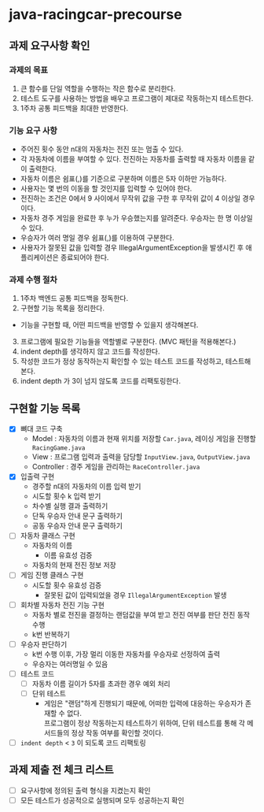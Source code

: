 # java-racingcar-precourse

## 과제 요구사항 확인

### 과제의 목표
1. 큰 함수를 단일 역할을 수행하는 작은 함수로 분리한다.
2. 테스트 도구를 사용하는 방법을 배우고 프로그램이 제대로 작동하는지 테스트한다.
3. 1주차 공통 피드백을 최대한 반영한다.

### 기능 요구 사항
- 주어진 횟수 동안 n대의 자동차는 전진 또는 멈출 수 있다.
- 각 자동차에 이름을 부여할 수 있다. 전진하는 자동차를 출력할 때 자동차 이름을 같이 출력한다.
- 자동차 이름은 쉼표(,)를 기준으로 구분하며 이름은 5자 이하만 가능하다.
- 사용자는 몇 번의 이동을 할 것인지를 입력할 수 있어야 한다.
- 전진하는 조건은 0에서 9 사이에서 무작위 값을 구한 후 무작위 값이 4 이상일 경우이다.
- 자동차 경주 게임을 완료한 후 누가 우승했는지를 알려준다. 우승자는 한 명 이상일 수 있다.
- 우승자가 여러 명일 경우 쉼표(,)를 이용하여 구분한다.
- 사용자가 잘못된 값을 입력할 경우 IllegalArgumentException을 발생시킨 후 애플리케이션은 종료되어야 한다.

### 과제 수행 절차
1. 1주차 백엔드 공통 피드백을 정독한다.
2. 구현할 기능 목록을 정리한다.
- 기능을 구현할 때, 어떤 피드백을 반영할 수 있을지 생각해본다.
3. 프로그램에 필요한 기능들을 역할별로 구분한다. (MVC 패턴을 적용해본다.)
4. indent depth를 생각하지 않고 코드를 작성한다.
5. 작성한 코드가 정상 동작하는지 확인할 수 있는 테스트 코드를 작성하고, 테스트해본다.
6. indent depth 가 3이 넘지 않도록 코드를 리팩토링한다.

## 구현할 기능 목록
- [x] 뼈대 코드 구축
  - Model : 자동차의 이름과 현재 위치를 저장할 `Car.java`, 레이싱 게임을 진행할 `RacingGame.java`
  - View : 프로그램 입력과 출력을 담당할 `InputView.java`, `OutputView.java`
  - Controller : 경주 게임을 관리하는 `RaceController.java`
- [x] 입출력 구현
  - 경주할 n대의 자동차의 이름 입력 받기
  - 시도할 횟수 k 입력 받기
  - 차수별 실행 결과 출력하기
  - 단독 우승자 안내 문구 출력하기
  - 공동 우승자 안내 문구 출력하기
- [ ] 자동차 클래스 구현
  - 자동차의 이름
    - 이름 유효성 검증
  - 자동차의 현재 전진 정보 저장
- [ ] 게임 진행 클래스 구현
  - 시도할 횟수 유효성 검증
    - 잘못된 값이 입력되었을 경우 `IllegalArgumentException` 발생
- [ ] 회차별 자동차 전진 기능 구현
  - 자동차 별로 전진을 결정하는 랜덤값을 부여 받고 전진 여부를 판단 전진 동작 수행
  - k번 반복하기
- [ ] 우승자 판단하기
  - k번 수행 이후, 가장 멀리 이동한 자동차를 우승자로 선정하여 출력
  - 우승자는 여러명일 수 있음
- [ ] 테스트 코드
  - [ ] 자동차 이름 길이가 5자를 초과한 경우 예외 처리
  - [ ] 단위 테스트
    - 게임은 "랜덤"하게 진행되기 때문에, 어떠한 입력에 대응하는 우승자가 존재할 수 없다. <br> 프로그램이 정상 작동하는지 테스트하기 위하여, 단위 테스트를 통해 각 메서드들의 정상 작동 여부를 확인할 것이다.
- [ ] `indent depth` < `3` 이 되도록 코드 리팩토링

## 과제 제출 전 체크 리스트
- [ ] 요구사항에 정의된 출력 형식을 지켰는지 확인
- [ ] 모든 테스트가 성공적으로 실행되며 모두 성공하는지 확인